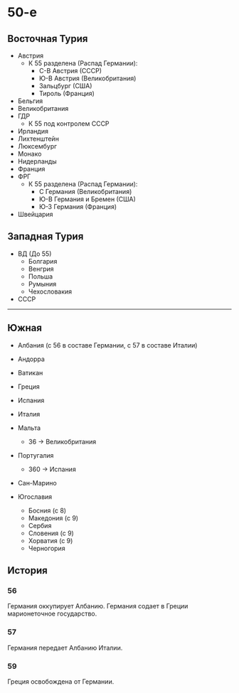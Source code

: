 # 50-е

## Восточная Турия

*   Австрия
    *   К 55 разделена (Распад Германии):
        *   С-В Австрия (СССР)
        *   Ю-В Австрия (Великобритания)
        *   Зальцбург (США)
        *   Тироль (Франция)
*   Бельгия
*   Великобритания
*   ГДР
    *   К 55 под контролем СССР
*   Ирландия
*   Лихтенштейн
*   Люксембург
*   Монако
*   Нидерланды
*   Франция
*   ФРГ
    *   К 55 разделена (Распад Германии):
        *   С Германия (Великобритания)
        *   Ю-В Германия и Бремен (США)
        *   Ю-З Германия (Франция)
*   Швейцария

## Западная Турия

*   ВД (До 55)
    *   Болгария
    *   Венгрия
    *   Польша
    *   Румыния
    *   Чехословакия
*   СССР

----

## Южная

*   Албания (с 56 в составе Германии, с 57 в составе Италии)
*   Андорра
*   Ватикан
*   Греция

*   Испания
*   Италия
*   Мальта
    *   36 -> Великобритания
*   Португалия
    *   360 -> Испания
*   Сан-Марино
*   Югославия
    *   Босния (с 8)
    *   Македония (с 9)
    *   Сербия
    *   Словения (с 9)
    *   Хорватия (с 9)
    *   Черногория

## История

### 56

Германия оккупирует Албанию.
Германия содает в Греции марионеточное государство.

### 57

Германия передает Албанию Италии.

### 59

Греция освобождена от Германии.
